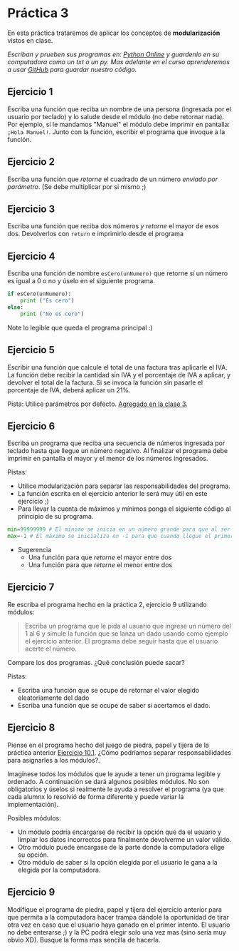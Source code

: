 # Práctica 3

En esta práctica trataremos de aplicar los conceptos de __modularización__ vistos en clase.


_Escriban y prueben sus programas en: [Python Online](https://www.online-python.com/) y guardenlo en su computadora como un txt o un py. Mas adelante en el curso aprenderemos a usar [GitHub](https://github.com/) para guardar nuestro código._


## Ejercicio 1

Escriba una función que reciba un nombre de una persona (ingresada por el usuario por teclado) y lo salude desde el módulo (no debe retornar nada). Por ejemplo, si le mandamos "Manuel" el módulo debe imprimir en pantalla: `¡Hola Manuel!`. Junto con la función, escribir el programa que invoque a la función.

## Ejercicio 2

Escriba una función que _retorne_ el cuadrado de un número _enviado por parámetro_. (Se debe multiplicar por si mismo ;)

## Ejercicio 3

Escriba una función que reciba dos números _y retorne_ el mayor de esos dos. Devolverlos con `return` e imprimirlo desde el programa

## Ejercicio 4

Escriba una función de nombre `esCero(unNumero)` que retorne _si_ un número es igual a 0 o no y úselo en el siguiente programa.

```python
if esCero(unNumero):
    print ("Es cero")
else:
    print ("No es cero")
```

Note lo legible que queda el programa principal :)

## Ejercicio 5

Escribir una función que calcule el total de una factura tras aplicarle el IVA. La función debe recibir la cantidad sin IVA y el porcentaje de IVA a aplicar, y devolver el total de la factura. Si se invoca la función sin pasarle el porcentaje de IVA, deberá aplicar un 21%.

Pista: Utilice parámetros por defecto. [Agregado en la clase 3]("https://kity-linuxero.github.io/prog_CFP410/clase3.html#3/11/0").

## Ejercicio 6

Escriba un programa que reciba una secuencia de números ingresada por teclado hasta que llegue un número negativo. Al finalizar el programa debe imprimir en pantalla el mayor y el menor de los números ingresados.

Pistas:
- Utilice modularización para separar las responsabilidades del programa.
- La función escrita en el ejercicio anterior le será muy útil en este ejercicio ;)
- Para llevar la cuenta de máximos y mínimos ponga el siguiente código al principio de su programa.

```python
min=99999999 # El mínimo se inicia en un número grande para que al ser comparado con el primero sea reemplazado
max=-1 # El máximo se inicializa en -1 para que cuando llegue el primer número máximo real este sea reemplazado
```

- Sugerencia
    - Una función para que _retorne_ el mayor entre dos
    - Una función para que _retorne_ el menor entre dos




## Ejercicio 7

Re escriba el programa hecho en la práctica 2, ejercicio 9 utilizando módulos:
>Escriba un programa que le pida al usuario que ingrese un número del 1 al 6 y simule la función que se lanza un dado usando como ejemplo el ejercicio anterior. El programa debe seguir hasta que el usuario acerte el número.

Compare los dos programas. ¿Qué conclusión puede sacar?

Pistas:
- Escriba una función que se ocupe de retornar el valor elegido eleatoriamente del dado
- Escriba una función que se ocupe de saber si acertamos el dado.


## Ejercicio 8

Piense en el programa hecho del juego de piedra, papel y tijera de la práctica anterior [Ejercicio 10.1]("https://github.com/kity-linuxero/prog_CFP410/blob/main/practicas/practica2.md#ejercicio-101-solo-para-valientes-xd"). ¿Cómo podríamos separar responsabilidades para asignarles a los módulos?.

Imagínese todos los módulos que le ayude a tener un programa legible y ordenado. A continuación se dará algunos posibles módulos. No son obligatorios y úselos si realmente le ayuda a resolver el programa (ya que cada alumnx lo resolvió de forma diferente y puede variar la implementación).

Posibles módulos:
- Un módulo podría encargarse de recibir la opción que da el usuario y limpiar los datos incorrectos para finalmente devolverme un valor válido.
- Otro módulo puede encargase de la parte donde la computadora elige su opción.
- Otro módulo de saber si la opción elegida por el usuario le gana a la elegida por la computadora.

## Ejercicio 9
Modifique el programa de piedra, papel y tijera del ejercicio anterior para que permita a la computadora hacer trampa dándole la oportunidad de tirar otra vez en caso que el usuario haya ganado en el primer intento. El usuario no debe enterarse ;) y la PC podrá elegir solo una vez mas (sino sería muy obvio XD). Busque la forma mas sencilla de hacerla.










